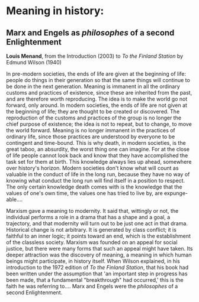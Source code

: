 # Meaning in history:
## Marx and Engels as *philosophes* of a second Enlightenment

**Louis Menand**, from the Introduction (2003) to *To the Finland Station* by Edmund Wilson (1940)

In pre-modern societies, the ends of life are given at the beginning of life:
people do things in their generation so that the same things will continue
to be done in the next generation. Meaning is immanent in all the ordinary
customs and practices of existence, since these are inherited from the past,
and are therefore worth reproducing. The idea is to make the world go not
forward, only around. In modern societies, the ends of life are not given at
the beginning of life; they are thought to be created or discovered. The
reproduction of the customs and practices of the group is no longer the
chief purpose of existence; the idea is not to repeat, but to change, to move
the world forward. Meaning is no longer immanent in the practices of
ordinary life, since those practices are understood by everyone to be
contingent and time-bound. This is why death, in modern societies, is the
great taboo, an absurdity, the worst thing one can imagine. For at the close
of life people cannot look back and know that they have accomplished the
task set for them at birth. This knowledge always lies up ahead,
somewhere over history's horizon. Modern societies don't know what will
count as valuable in the conduct of life in the long run, because they have
no way of knowing what conduct the long run will find itself in a position
to respect. The only certain knowledge death comes with is the knowledge
that the values of one's own time, the values one has tried to live by, are
expunge-able....

Marxism gave a meaning to modernity. It said that, wittingly or not, the
individual performs a role in a drama that has a shape and a goal, a
trajectory, and that modernity will turn out to be just one act in that drama.
Historical change is not arbitrary. It is generated by class conflict; it is
faithful to an inner logic; it points toward an end, which is the
establishment of the classless society. Marxism was founded on an appeal
for social justice, but there were many forms that such an appeal might
have taken. Its deeper attraction was the discovery of meaning, a meaning
in which human beings might participate, in history itself. When Wilson
explained, in his introduction to the 1972 edition of *To the Finland
Station*, that his book had been written under the assumption that 'an
important step in progress has been made, that a fundamental
"breakthrough" had occurred,' this is the faith he was referring to....
Marx and Engels were the *philosophes* of a second Enlightenment.
